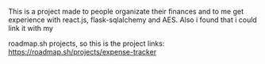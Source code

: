 This is a project made to people organizate their finances and to me get experience with react.js, flask-sqlalchemy and AES.
Also i found that i could link it with my

roadmap.sh projects, so this is the project links:
https://roadmap.sh/projects/expense-tracker